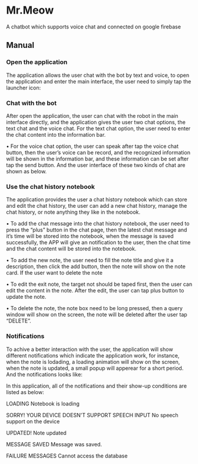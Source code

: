 # Mr.Meow
A chatbot which supports voice chat and connected on google firebase
##	Manual 
###	Open the application
The application allows the user chat with the bot by text and voice, to open the application and enter the main interface, the user need to simply tap the launcher icon:

###	Chat with the bot
After open the application, the user can chat with the robot in the main interface directly, and the application gives the user two chat options, the text chat and the voice chat. 
For the text chat option, the user need to enter the chat content into the information bar.

•	For the voice chat option, the user can speak after tap the voice chat button, then the user’s voice can be record, and the recognized information will be shown in the information bar, and these information can be set after tap the send button. 
And the user interface of these two kinds of chat are shown as below.
     
###	Use the chat history notebook
The application provides the user a chat history notebook which can store and edit the chat history, the user can add a new chat history, manage the chat history, or note anything they like in the notebook. 

•	To add the chat message into the chat history notebook, the user need to press the “plus” button in the chat page, then the latest chat message and it’s time will be stored into the notebook, when the message is saved successfully, the APP will give an notification to the user, then the chat time and the chat content will be stored into the notebook.
       
•	To add the new note, the user need to fill the note title and give it a description, then click the add button, then the note will show on the note card. If the user want to delete the note 

•	To edit the exit note, the target not should be taped first, then the user can edit the content in the note. After the edit, the user can tap plus button to update the note.

•	To delete the note, the note box need to be long pressed, then a query window will show on the screen, the note will be deleted after the user tap “DELETE”.
      
### Notifications 
To achive a better interaction with the user, the application will show different notifications which indicate the application work, for instance, when the note is lodading, a loading animation will show on the screen, when the note is updated, a small popup will apperear for a short period. And the notifications looks like:

In this application, all of the notifications and their show-up conditions are listed as below:

LOADING	Notebook is loading

SORRY! YOUR DEVICE DOESN'T SUPPORT SPEECH INPUT	No speech support on the device

UPDATED!	Note updated

MESSAGE SAVED	Message was saved.

FAILURE MESSAGES 	Cannot access the database 

